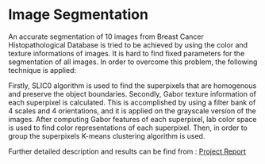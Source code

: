 # Image Segmentation
An accurate segmentation of 10 images from Breast Cancer Histopathological Database is tried to be achieved by using the color and texture informations of images. It is hard to find fixed parameters for the segmentation of all images. In order to overcome this problem, the following technique is applied:

Firstly, SLIC0 algorithm is used to find the superpixels that are homogenous and preserve the object boundaries. 
Secondly, Gabor texture information of each superpixel is calculated. This is accomplished by using a filter bank of 4 scales and 4 orientations, and it is applied on the grayscale version of the images.
After computing Gabor features of each superpixel, lab color space is used to find color representations of each superpixel.
Then, in order to group the superpixels K-means clustering algorithm is used.

Further detailed description and results can be find from : [Project Report]()

